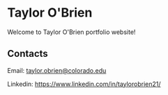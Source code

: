 # Taylor O'Brien

Welcome to Taylor O'Brien portfolio website!

## Contacts

Email: taylor.obrien@colorado.edu

Linkedin: <https://www.linkedin.com/in/taylorobrien21/>
